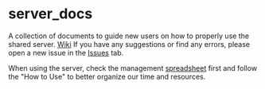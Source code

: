# server_docs
A collection of documents to guide new users on how to properly use the shared server. [Wiki](https://github.com/mir-cisuc/server_docs/wiki)
If you have any suggestions or find any errors, please open a new issue in the [Issues](https://github.com/mir-cisuc/server_docs/issues) tab.

When using the server, check the management [spreadsheet](https://docs.google.com/spreadsheets/d/1SHpLPIev_VlaQ02HDj4PxKb1wIAMegj_4uUFKsEzi0U/edit?usp=sharing) first and follow the "How to Use" to better organize our time and resources.
